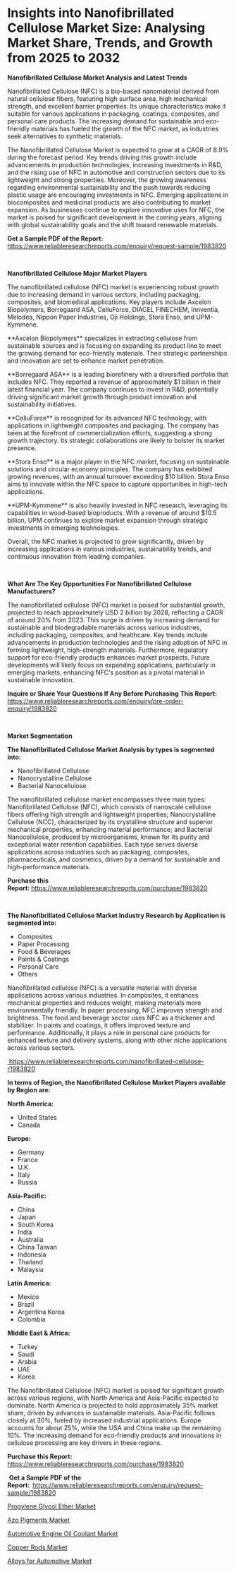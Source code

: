 <p><h1>Insights into Nanofibrillated Cellulose Market Size: Analysing Market Share, Trends, and Growth from 2025 to 2032</h1></p><p><strong>Nanofibrillated Cellulose Market Analysis and Latest Trends</strong></p>
<p><p>Nanofibrillated Cellulose (NFC) is a bio-based nanomaterial derived from natural cellulose fibers, featuring high surface area, high mechanical strength, and excellent barrier properties. Its unique characteristics make it suitable for various applications in packaging, coatings, composites, and personal care products. The increasing demand for sustainable and eco-friendly materials has fueled the growth of the NFC market, as industries seek alternatives to synthetic materials.</p><p>The Nanofibrillated Cellulose Market is expected to grow at a CAGR of 8.9% during the forecast period. Key trends driving this growth include advancements in production technologies, increasing investments in R&D, and the rising use of NFC in automotive and construction sectors due to its lightweight and strong properties. Moreover, the growing awareness regarding environmental sustainability and the push towards reducing plastic usage are encouraging investments in NFC. Emerging applications in biocomposites and medicinal products are also contributing to market expansion. As businesses continue to explore innovative uses for NFC, the market is poised for significant development in the coming years, aligning with global sustainability goals and the shift toward renewable materials.</p></p>
<p><strong>Get a Sample PDF of the Report:&nbsp;</strong> <a href="https://www.reliableresearchreports.com/enquiry/request-sample/1983820?utm_campaign=118&utm_medium=2&utm_source=Github&utm_content=ia&utm_term=01042025&utm_id=nanofibrillated-cellulose">https://www.reliableresearchreports.com/enquiry/request-sample/1983820</a></p>
<p>&nbsp;</p>
<p><strong>Nanofibrillated Cellulose Major Market Players</strong></p>
<p><p>The nanofibrillated cellulose (NFC) market is experiencing robust growth due to increasing demand in various sectors, including packaging, composites, and biomedical applications. Key players include Axcelon Biopolymers, Borregaard ASA, CelluForce, DIACEL FINECHEM, Innventia, Melodea, Nippon Paper Industries, Oji Holdings, Stora Enso, and UPM-Kymmene.</p><p>**Axcelon Biopolymers** specializes in extracting cellulose from sustainable sources and is focusing on expanding its product line to meet the growing demand for eco-friendly materials. Their strategic partnerships and innovation are set to enhance market penetration.</p><p>**Borregaard ASA** is a leading biorefinery with a diversified portfolio that includes NFC. They reported a revenue of approximately $1 billion in their latest financial year. The company continues to invest in R&D, potentially driving significant market growth through product innovation and sustainability initiatives.</p><p>**CelluForce** is recognized for its advanced NFC technology, with applications in lightweight composites and packaging. The company has been at the forefront of commercialization efforts, suggesting a strong growth trajectory. Its strategic collaborations are likely to bolster its market presence.</p><p>**Stora Enso** is a major player in the NFC market, focusing on sustainable solutions and circular economy principles. The company has exhibited growing revenues, with an annual turnover exceeding $10 billion. Stora Enso aims to innovate within the NFC space to capture opportunities in high-tech applications.</p><p>**UPM-Kymmene** is also heavily invested in NFC research, leveraging its capabilities in wood-based bioproducts. With a revenue of around $10.5 billion, UPM continues to explore market expansion through strategic investments in emerging technologies.</p><p>Overall, the NFC market is projected to grow significantly, driven by increasing applications in various industries, sustainability trends, and continuous innovation from leading companies.</p></p>
<p>&nbsp;</p>
<p><strong>What Are The Key Opportunities For Nanofibrillated Cellulose Manufacturers?</strong></p>
<p><p>The nanofibrillated cellulose (NFC) market is poised for substantial growth, projected to reach approximately USD 2 billion by 2028, reflecting a CAGR of around 20% from 2023. This surge is driven by increasing demand for sustainable and biodegradable materials across various industries, including packaging, composites, and healthcare. Key trends include advancements in production technologies and the rising adoption of NFC in forming lightweight, high-strength materials. Furthermore, regulatory support for eco-friendly products enhances market prospects. Future developments will likely focus on expanding applications, particularly in emerging markets, enhancing NFC's position as a pivotal material in sustainable innovation.</p></p>
<p><strong>Inquire or Share Your Questions If Any Before Purchasing This Report:</strong> <a href="https://www.reliableresearchreports.com/enquiry/pre-order-enquiry/1983820?utm_campaign=118&utm_medium=2&utm_source=Github&utm_content=ia&utm_term=01042025&utm_id=nanofibrillated-cellulose">https://www.reliableresearchreports.com/enquiry/pre-order-enquiry/1983820</a></p>
<p>&nbsp;</p>
<p><strong>Market Segmentation</strong></p>
<p><strong>The Nanofibrillated Cellulose Market Analysis by types is segmented into:</strong></p>
<p><ul><li>Nanofibrillated Cellulose</li><li>Nanocrystalline Cellulose</li><li>Bacterial Nanocellulose</li></ul></p>
<p><p>The nanofibrillated cellulose market encompasses three main types: Nanofibrillated Cellulose (NFC), which consists of nanoscale cellulose fibers offering high strength and lightweight properties; Nanocrystalline Cellulose (NCC), characterized by its crystalline structure and superior mechanical properties, enhancing material performance; and Bacterial Nanocellulose, produced by microorganisms, known for its purity and exceptional water retention capabilities. Each type serves diverse applications across industries such as packaging, composites, pharmaceuticals, and cosmetics, driven by a demand for sustainable and high-performance materials.</p></p>
<p><strong>Purchase this Report:&nbsp;</strong><a href="https://www.reliableresearchreports.com/purchase/1983820?utm_campaign=118&utm_medium=2&utm_source=Github&utm_content=ia&utm_term=01042025&utm_id=nanofibrillated-cellulose">https://www.reliableresearchreports.com/purchase/1983820</a></p>
<p>&nbsp;</p>
<p><strong>The Nanofibrillated Cellulose Market Industry Research by Application is segmented into:</strong></p>
<p><ul><li>Composites</li><li>Paper Processing</li><li>Food & Beverages</li><li>Paints & Coatings</li><li>Personal Care</li><li>Others</li></ul></p>
<p><p>Nanofibrillated cellulose (NFC) is a versatile material with diverse applications across various industries. In composites, it enhances mechanical properties and reduces weight, making materials more environmentally friendly. In paper processing, NFC improves strength and brightness. The food and beverage sector uses NFC as a thickener and stabilizer. In paints and coatings, it offers improved texture and performance. Additionally, it plays a role in personal care products for enhanced texture and delivery systems, along with other niche applications across various sectors.</p></p>
<p><a href="https://www.reliableresearchreports.com/nanofibrillated-cellulose-r1983820?utm_campaign=118&utm_medium=2&utm_source=Github&utm_content=ia&utm_term=01042025&utm_id=nanofibrillated-cellulose">&nbsp;https://www.reliableresearchreports.com/nanofibrillated-cellulose-r1983820</a></p>
<p><strong>In terms of Region, the Nanofibrillated Cellulose Market Players available by Region are:</strong></p>
<p>
    <p> <strong> North America: </strong>
        <ul>
            <li>United States</li>
            <li>Canada</li>
        </ul>
        </p> 
    <p> <strong> Europe: </strong>
        <ul>
            <li>Germany</li>
            <li>France</li>
            <li>U.K.</li>
            <li>Italy</li>
            <li>Russia</li>
        </ul>
        </p> 
    <p> <strong> Asia-Pacific: </strong>
        <ul>
            <li>China</li>
            <li>Japan</li>
            <li>South Korea</li>
            <li>India</li>
            <li>Australia</li>
            <li>China Taiwan</li>
            <li>Indonesia</li>
            <li>Thailand</li>
            <li>Malaysia</li>
        </ul>
        </p> 
    <p> <strong> Latin America: </strong>
        <ul>
            <li>Mexico</li>
            <li>Brazil</li>
            <li>Argentina Korea</li>
            <li>Colombia</li>
        </ul>
        </p> 
    <p> <strong> Middle East & Africa: </strong>
        <ul>
            <li>Turkey</li>
            <li>Saudi</li>
            <li>Arabia</li>
            <li>UAE</li>
            <li>Korea</li>
        </ul>
    </p>
    </p>
<p><p>The Nanofibrillated Cellulose (NFC) market is poised for significant growth across various regions, with North America and Asia-Pacific expected to dominate. North America is projected to hold approximately 35% market share, driven by advances in sustainable materials. Asia-Pacific follows closely at 30%, fueled by increased industrial applications. Europe accounts for about 25%, while the USA and China make up the remaining 10%. The increasing demand for eco-friendly products and innovations in cellulose processing are key drivers in these regions.</p></p>
<p><strong>Purchase this Report: </strong><a href="https://www.reliableresearchreports.com/purchase/1983820?utm_campaign=118&utm_medium=2&utm_source=Github&utm_content=ia&utm_term=01042025&utm_id=nanofibrillated-cellulose">https://www.reliableresearchreports.com/purchase/1983820</a></p>
<p>&nbsp;<strong>Get a Sample PDF of the Report:&nbsp;&nbsp;</strong><a href="https://www.reliableresearchreports.com/enquiry/request-sample/1983820?utm_campaign=118&utm_medium=2&utm_source=Github&utm_content=ia&utm_term=01042025&utm_id=nanofibrillated-cellulose">https://www.reliableresearchreports.com/enquiry/request-sample/1983820</a></p>
<p><strong></strong></p>
<p><p><a href="https://github.com/mokeleveisel/Market-Research-Report-List-1/blob/main/propylene-glycol-ether-market.md?utm_campaign=118&utm_medium=2&utm_source=Github&utm_content=ia&utm_term=01042025&utm_id=nanofibrillated-cellulose">Propylene Glycol Ether Market</a></p><p><a href="https://github.com/baheraennika/Market-Research-Report-List-1/blob/main/azo-pigments-market.md?utm_campaign=118&utm_medium=2&utm_source=Github&utm_content=ia&utm_term=01042025&utm_id=nanofibrillated-cellulose">Azo Pigments Market</a></p><p><a href="https://github.com/elroddrewspm/Market-Research-Report-List-1/blob/main/automotive-engine-oil-coolant-market.md?utm_campaign=118&utm_medium=2&utm_source=Github&utm_content=ia&utm_term=01042025&utm_id=nanofibrillated-cellulose">Automotive Engine Oil Coolant Market</a></p><p><a href="https://github.com/helmeludu/Market-Research-Report-List-1/blob/main/copper-rods-market.md?utm_campaign=118&utm_medium=2&utm_source=Github&utm_content=ia&utm_term=01042025&utm_id=nanofibrillated-cellulose">Copper Rods Market</a></p><p><a href="https://github.com/adelanwkadua/Market-Research-Report-List-1/blob/main/alloys-for-automotive-market.md?utm_campaign=118&utm_medium=2&utm_source=Github&utm_content=ia&utm_term=01042025&utm_id=nanofibrillated-cellulose">Alloys for Automotive Market</a></p></p>